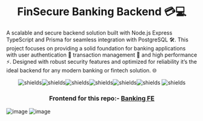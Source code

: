 <h1 align="center" id="title">FinSecure Banking Backend 💳💻</h1>

<p id="description">A scalable and secure backend solution built with Node.js Express TypeScript and Prisma for seamless integration with PostgreSQL 🛠️. This project focuses on providing a solid foundation for banking applications with user authentication 🔐 transaction management 💸 and high performance ⚡. Designed with robust security features and optimized for reliability it’s the ideal backend for any modern banking or fintech solution. 🌐</p>

<p align="center"><img src="https://img.shields.io/badge/React-61DAFB.svg?style=for-the-badge&amp;logo=React&amp;logoColor=black" alt="shields"><img src="https://img.shields.io/badge/TypeScript-3178C6.svg?style=for-the-badge&amp;logo=TypeScript&amp;logoColor=white" alt="shields"><img src="https://img.shields.io/badge/Node.js-5FA04E.svg?style=for-the-badge&amp;logo=nodedotjs&amp;logoColor=white" alt="shields"><img src="https://img.shields.io/badge/Express-000000.svg?style=for-the-badge&amp;logo=Express&amp;logoColor=white" alt="shields"><img src="https://img.shields.io/badge/Prisma-2D3748.svg?style=for-the-badge&amp;logo=Prisma&amp;logoColor=white" alt="shields"><img src="https://img.shields.io/badge/Tailwind%20CSS-06B6D4.svg?style=for-the-badge&amp;logo=Tailwind-CSS&amp;logoColor=white" alt="shields"> <img src="https://img.shields.io/badge/PostgreSQL-316192?style=for-the-badge&logo=postgresql&logoColor=white" alt="shields"></p>

<h3 align="center" id="title">Frontend for this repo:- <a href='https://github.com/Ayu85/FinSecure-Frontend'>Banking FE</a></h3>
 
![image](https://github.com/user-attachments/assets/660aefb8-9efe-43c2-ae10-e98e3fa3e156)
![image](https://github.com/user-attachments/assets/e5327269-b6a2-4123-9973-6a64e117f290)

